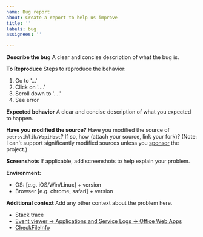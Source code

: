 ```yaml
---
name: Bug report
about: Create a report to help us improve
title: ''
labels: bug
assignees: ''

---
```


**Describe the bug**
A clear and concise description of what the bug is.

**To Reproduce**
Steps to reproduce the behavior:
1. Go to '...'
2. Click on '....'
3. Scroll down to '....'
4. See error

**Expected behavior**
A clear and concise description of what you expected to happen.

**Have you modified the source?**
Have you modified the source of `petrsvihlik/WopiHost`? If so, how (attach your source, link your fork)? (Note: I can't support significantly modified sources unless you [sponsor](https://github.com/sponsors/petrsvihlik) the project.)

**Screenshots**
If applicable, add screenshots to help explain your problem.

**Environment:**
 - OS: [e.g. iOS/Win/Linux] + version
 - Browser [e.g. chrome, safari] + version

**Additional context**
Add any other context about the problem here.

- Stack trace
- [Event viewer -> Applications and Service Logs -> Office Web Apps](https://stackoverflow.com/a/62384305/1332034)
- [CheckFileInfo](https://wopi.readthedocs.io/projects/wopirest/en/latest/files/CheckFileInfo.html)
